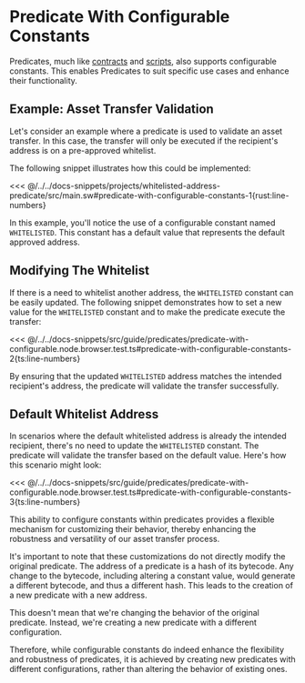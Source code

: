 # Predicate With Configurable Constants

Predicates, much like [contracts](../contracts/configurable-constants.md) and [scripts](../scripts/script-with-configurable-constants.md), also supports configurable constants. This enables Predicates to suit specific use cases and enhance their functionality.

## Example: Asset Transfer Validation

Let's consider an example where a predicate is used to validate an asset transfer. In this case, the transfer will only be executed if the recipient's address is on a pre-approved whitelist.

The following snippet illustrates how this could be implemented:

<<< @/../../docs-snippets/projects/whitelisted-address-predicate/src/main.sw#predicate-with-configurable-constants-1{rust:line-numbers}

In this example, you'll notice the use of a configurable constant named `WHITELISTED`. This constant has a default value that represents the default approved address.

## Modifying The Whitelist

If there is a need to whitelist another address, the `WHITELISTED` constant can be easily updated. The following snippet demonstrates how to set a new value for the `WHITELISTED` constant and to make the predicate execute the transfer:

<<< @/../../docs-snippets/src/guide/predicates/predicate-with-configurable.node.browser.test.ts#predicate-with-configurable-constants-2{ts:line-numbers}

By ensuring that the updated `WHITELISTED` address matches the intended recipient's address, the predicate will validate the transfer successfully.

## Default Whitelist Address

In scenarios where the default whitelisted address is already the intended recipient, there's no need to update the `WHITELISTED` constant. The predicate will validate the transfer based on the default value. Here's how this scenario might look:

<<< @/../../docs-snippets/src/guide/predicates/predicate-with-configurable.node.browser.test.ts#predicate-with-configurable-constants-3{ts:line-numbers}

This ability to configure constants within predicates provides a flexible mechanism for customizing their behavior, thereby enhancing the robustness and versatility of our asset transfer process.

It's important to note that these customizations do not directly modify the original predicate. The address of a predicate is a hash of its bytecode. Any change to the bytecode, including altering a constant value, would generate a different bytecode, and thus a different hash. This leads to the creation of a new predicate with a new address.

This doesn't mean that we're changing the behavior of the original predicate. Instead, we're creating a new predicate with a different configuration.

Therefore, while configurable constants do indeed enhance the flexibility and robustness of predicates, it is achieved by creating new predicates with different configurations, rather than altering the behavior of existing ones.
